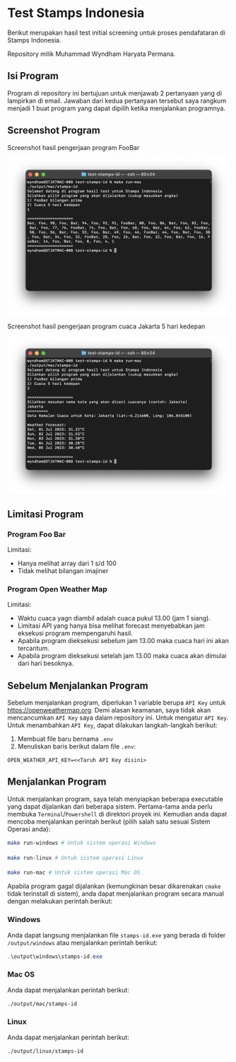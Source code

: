 # Test Stamps Indonesia

Berikut merupakan hasil test initial screening untuk proses pendafataran di Stamps Indonesia.

Repository milik Muhammad Wyndham Haryata Permana.

## Isi Program
Program di repository ini bertujuan untuk menjawab 2 pertanyaan yang di lampirkan di email. Jawaban dari kedua pertanyaan tersebut saya rangkum menjadi 1 buat program yang dapat dipilih ketika menjalankan programnya.

## Screenshot Program
Screenshot hasil pengerjaan program FooBar

<img src="image-4.png" width="550">

Screenshot hasil pengerjaan program cuaca Jakarta 5 hari kedepan

<img src="image-5.png" width="550">

## Limitasi Program
### Program Foo Bar
Limitasi:
- Hanya melihat array dari 1 s/d 100
- Tidak melihat bilangan imajiner

### Program Open Weather Map
Limitasi:
- Waktu cuaca yagn diambil adalah cuaca pukul 13.00 (jam 1 siang).
- Limitasi API yang hanya bisa melihat forecast menyebabkan jam eksekusi program mempengaruhi hasil.
- Apabila program dieksekusi sebelum jam 13.00 maka cuaca hari ini akan tercantum.
- Apabila program dieksekusi setelah jam 13.00 maka cuaca akan dimulai dari hari besoknya.

## Sebelum Menjalankan Program
Sebelum menjalankan program, diperlukan 1 variable berupa `API Key` untuk https://openweathermap.org. Demi alasan keamanan, saya tidak akan mencancumkan `API Key` saya dalam repository ini. Untuk mengatur `API Key`. Untuk menambahkan `API Key`, dapat dilakukan langkah-langkah berikut:

1. Membuat file baru bernama `.env`
2. Menuliskan baris berikut dalam file `.env`:
```
OPEN_WEATHER_API_KEY=<<Taruh API Key disini>
```

## Menjalankan Program
Untuk menjalankan program, saya telah menyiapkan beberapa executable yang dapat dijalankan dari beberapa sistem. Pertama-tama anda perlu membuka `Terminal`/`Powershell` di direktori proyek ini. Kemudian anda dapat mencoba menjalankan perintah berikut (pilih salah satu sesuai Sistem Operasi anda):
```bash
make run-windows # Untuk sistem operasi Windows

make run-linux # Untuk sistem operasi Linux

make run-mac # Untuk sistem operasi Mac OS
```

Apabila program gagal dijalankan (kemungkinan besar dikarenakan `cmake` tidak terinstall di sistem), anda dapat menjalankan program secara manual dengan melakukan perintah berikut:
### Windows
Anda dapat langsung menjalankan file `stamps-id.exe` yang berada di folder `/output/windows` atau menjalankan perintah berikut:
```powershell
.\output\windows\stamps-id.exe
```
### Mac OS
Anda dapat menjalankan perintah berikut:
```zsh
./output/mac/stamps-id
```
### Linux
Anda dapat menjalankan perintah berikut:
```bash
./output/linux/stamps-id
```
